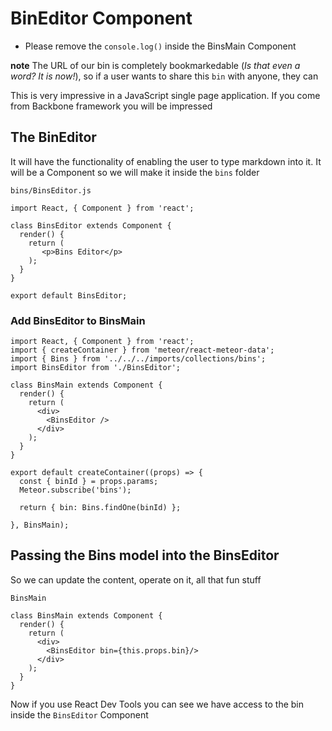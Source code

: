 # BinEditor Component

* Please remove the `console.log()` inside the BinsMain Component

**note** The URL of our bin is completely bookmarkedable (_Is that even a word? It is now!_), so if a user wants to share this `bin` with anyone, they can

This is very impressive in a JavaScript single page application. If you come from Backbone framework you will be impressed

## The BinEditor
It will have the functionality of enabling the user to type markdown into it. It will be a Component so we will make it inside the `bins` folder

`bins/BinsEditor.js`

```
import React, { Component } from 'react';

class BinsEditor extends Component {
  render() {
    return (
       <p>Bins Editor</p>
    );
  }
}

export default BinsEditor;
```

### Add BinsEditor to BinsMain
```
import React, { Component } from 'react';
import { createContainer } from 'meteor/react-meteor-data';
import { Bins } from '../../../imports/collections/bins';
import BinsEditor from './BinsEditor';

class BinsMain extends Component {
  render() {
    return (
      <div>
        <BinsEditor />
      </div>
    );
  }
}

export default createContainer((props) => {
  const { binId } = props.params;
  Meteor.subscribe('bins');

  return { bin: Bins.findOne(binId) };

}, BinsMain);
```

## Passing the Bins model into the BinsEditor
So we can update the content, operate on it, all that fun stuff

`BinsMain`

```
class BinsMain extends Component {
  render() {
    return (
      <div>
        <BinsEditor bin={this.props.bin}/>
      </div>
    );
  }
}
```

Now if you use React Dev Tools you can see we have access to the bin inside the `BinsEditor` Component


